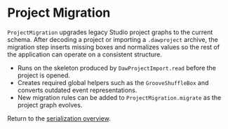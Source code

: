 # Project Migration

`ProjectMigration` upgrades legacy Studio project graphs to the current
schema. After decoding a project or importing a `.dawproject` archive, the
migration step inserts missing boxes and normalizes values so the rest of the
application can operate on a consistent structure.

- Runs on the skeleton produced by `DawProjectImport.read` before the project
  is opened.
- Creates required global helpers such as the `GrooveShuffleBox` and converts
  outdated event representations.
- New migration rules can be added to `ProjectMigration.migrate` as the project
  graph evolves.

Return to the [serialization overview](./overview.md).

